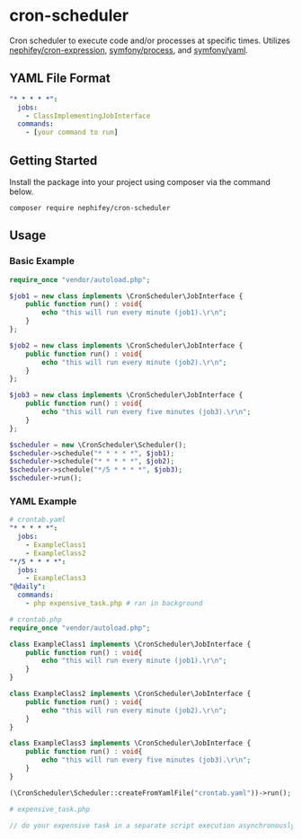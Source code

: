 # cron-scheduler

Cron scheduler to execute code and/or processes at specific times. Utilizes 
[nephifey/cron-expression](https://github.com/nephifey/cron-expression), [symfony/process](https://github.com/symfony/process), and [symfony/yaml](https://github.com/symfony/yaml).

## YAML File Format

```yaml
"* * * * *":
  jobs:
    - ClassImplementingJobInterface
  commands:
    - [your command to run]
```

## Getting Started

Install the package into your project using composer via the command below.

```
composer require nephifey/cron-scheduler
```

## Usage

### Basic Example

```php
require_once "vendor/autoload.php";

$job1 = new class implements \CronScheduler\JobInterface {
	public function run() : void{
		echo "this will run every minute (job1).\r\n";
	}
};

$job2 = new class implements \CronScheduler\JobInterface {
	public function run() : void{
		echo "this will run every minute (job2).\r\n";
	}
};

$job3 = new class implements \CronScheduler\JobInterface {
	public function run() : void{
		echo "this will run every five minutes (job3).\r\n";
	}
};

$scheduler = new \CronScheduler\Scheduler();
$scheduler->schedule("* * * * *", $job1);
$scheduler->schedule("* * * * *", $job2);
$scheduler->schedule("*/5 * * * *", $job3);
$scheduler->run();
```

### YAML Example

```yaml
# crontab.yaml
"* * * * *":
  jobs:
    - ExampleClass1
    - ExampleClass2
"*/5 * * * *":
  jobs:
    - ExampleClass3
"@daily":
  commands:
    - php expensive_task.php # ran in background
```

```php
# crontab.php
require_once "vendor/autoload.php";

class ExampleClass1 implements \CronScheduler\JobInterface {
    public function run() : void{
        echo "this will run every minute (job1).\r\n";
    }
}

class ExampleClass2 implements \CronScheduler\JobInterface {
    public function run() : void{
        echo "this will run every minute (job2).\r\n";
    }
}

class ExampleClass3 implements \CronScheduler\JobInterface {
    public function run() : void{
        echo "this will run every five minutes (job3).\r\n";
    }
}

(\CronScheduler\Scheduler::createFromYamlFile("crontab.yaml"))->run();
```

```php
# expensive_task.php

// do your expensive task in a separate script execution asynchronously.
```